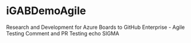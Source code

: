 # iGABDemoAgile
Research and Development for Azure Boards to GitHub Enterprise - Agile Testing Comment and PR Testing echo SIGMA
